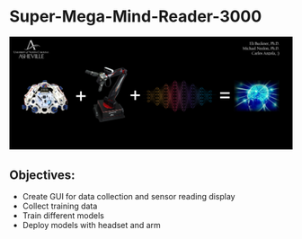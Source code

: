 #           Super-Mega-Mind-Reader-3000
![Alt Text](https://github.com/CJA798/Super-Mega-Mind-Reader-3000/blob/ffff09888d9517a2f05e0c7d957472e5b5a27f83/img/Cover.png)

## Objectives:
- Create GUI for data collection and sensor reading display
- Collect training data
- Train different models
- Deploy models with headset and arm

